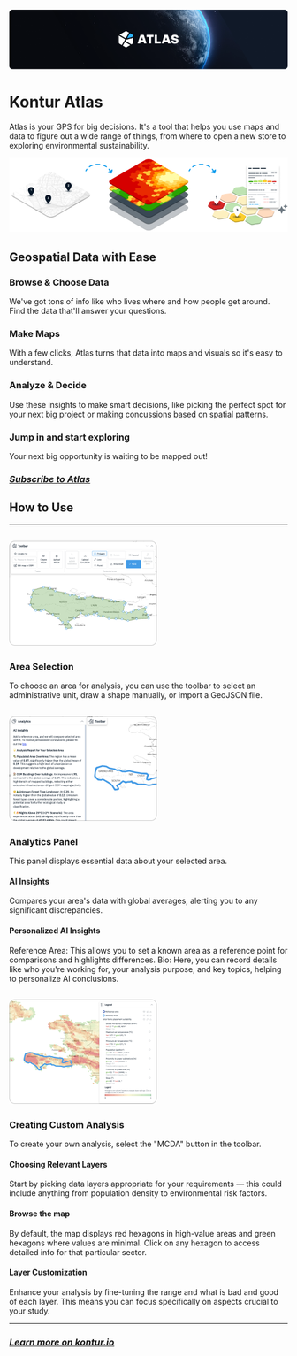 ![Kontur Atlas](about-atlas-1.png)

# Kontur Atlas

Atlas is your GPS for big decisions. It's a tool that helps you use maps and data to figure out a wide range of things, from where to open a new store to exploring environmental sustainability.

![Geospatial Data with Ease](about-atlas-2.png)

## Geospatial Data with Ease

### Browse & Choose Data

We've got tons of info like who lives where and how people get around. Find the data that'll answer your questions.

### Make Maps

With a few clicks, Atlas turns that data into maps and visuals so it's easy to understand.

### Analyze & Decide

Use these insights to make smart decisions, like picking the perfect spot for your next big project or making concussions based on spatial patterns.

### Jump in and start exploring

Your next big opportunity is waiting to be mapped out!

### _[Subscribe to Atlas](/pricing)_

## How to Use

---

## ![Area Selection](about-atlas-3.png)

### Area Selection

To choose an area for analysis, you can use the toolbar to select an administrative unit, draw a shape manually, or import a GeoJSON file.

## ![Analytics Panel](about-atlas-4.png)

### Analytics Panel

This panel displays essential data about your selected area.

#### AI Insights

Compares your area's data with global averages, alerting you to any significant discrepancies.

#### Personalized AI Insights

Reference Area: This allows you to set a known area as a reference point for comparisons and highlights differences.
Bio: Here, you can record details like who you're working for, your analysis purpose, and key topics, helping to personalize AI conclusions.

## ![Creating Custom Analysis](about-atlas-5.png)

### Creating Custom Analysis

To create your own analysis, select the "MCDA" button in the toolbar.

#### Choosing Relevant Layers

Start by picking data layers appropriate for your requirements — this could include anything from population density to environmental risk factors.

#### Browse the map

By default, the map displays red hexagons in high-value areas and green hexagons where values are minimal. Click on any hexagon to access detailed info for that particular sector.

#### Layer Customization

Enhance your analysis by fine-tuning the range and what is bad and good of each layer. This means you can focus specifically on aspects crucial to your study.

---

### _[Learn more on kontur.io](https://www.kontur.io/atlas)_
